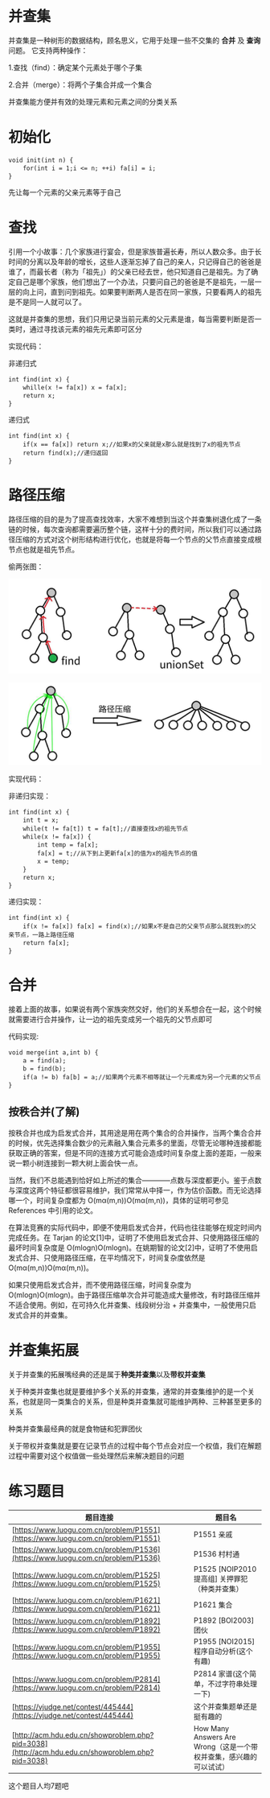 # 并查集

并查集是一种树形的数据结构，顾名思义，它用于处理一些不交集的 **合并** 及 **查询** 问题。 它支持两种操作：

1.查找（find）：确定某个元素处于哪个子集

2.合并（merge）：将两个子集合并成一个集合

并查集能方便并有效的处理元素和元素之间的分类关系

# 初始化

```
void init(int n) {
	for(int i = 1;i <= n; ++i) fa[i] = i;
}
```

先让每一个元素的父亲元素等于自己

# 查找

引用一个小故事：几个家族进行宴会，但是家族普遍长寿，所以人数众多。由于长时间的分离以及年龄的增长，这些人逐渐忘掉了自己的亲人，只记得自己的爸爸是谁了，而最长者（称为「祖先」）的父亲已经去世，他只知道自己是祖先。为了确定自己是哪个家族，他们想出了一个办法，只要问自己的爸爸是不是祖先，一层一层的向上问，直到问到祖先。如果要判断两人是否在同一家族，只要看两人的祖先是不是同一人就可以了。

这就是并查集的思想，我们只用记录当前元素的父元素是谁，每当需要判断是否一类时，通过寻找该元素的祖先元素即可区分

实现代码：

非递归式

```
int find(int x) {
	whille(x != fa[x]) x = fa[x];
	return x;
}
```

递归式

```
int find(int x) {
	if(x == fa[x]) return x;//如果x的父亲就是x那么就是找到了x的祖先节点
	return find(x);//递归返回
}
```

# 路径压缩

路径压缩的目的是为了提高查找效率，大家不难想到当这个并查集树退化成了一条链的时候，每次查询都需要遍历整个链，这样十分的费时间，所以我们可以通过路径压缩的方式对这个树形结构进行优化，也就是将每一个节点的父节点直接变成根节点也就是祖先节点。

偷两张图：

![img](../../image/SJJG/find_merge_1.jfif)

![img](../../image/SJJG/find_merge_2.jfif)

实现代码：

非递归实现：

```
int find(int x) {
	int t = x;
	while(t != fa[t]) t = fa[t];//直接查找x的祖先节点
	while(x != fa[x]) {
		int temp = fa[x];
		fa[x] = t;//从下到上更新fa[x]的值为x的祖先节点的值
		x = temp;
	}
	return x;
}
```

递归实现：

```
int find(int x) {
	if(x != fa[x]) fa[x] = find(x);//如果x不是自己的父亲节点那么就找到x的父亲节点，一路上路径压缩
	return fa[x];
}
```

# 合并

接着上面的故事，如果说有两个家族突然交好，他们的关系想合在一起，这个时候就需要进行合并操作，让一边的祖先变成另一个祖先的父节点即可

代码实现:

```
void merge(int a,int b) {
	a = find(a);
	b = find(b);
	if(a != b) fa[b] = a;//如果两个元素不相等就让一个元素成为另一个元素的父节点
}
```

## 按秩合并(了解)

按秩合并也成为启发式合并，其用途是用在两个集合的合并操作，当两个集合合并的时候，优先选择集合数少的元素融入集合元素多的里面，尽管无论哪种连接都能获取正确的答案，但是不同的连接方式可能会造成时间复杂度上面的差距，一般来说一颗小树连接到一颗大树上面会快一点。

当然，我们不总能遇到恰好如上所述的集合————点数与深度都更小。鉴于点数与深度这两个特征都很容易维护，我们常常从中择一，作为估价函数。而无论选择哪一个，时间复杂度都为 O(mα(m,n))O(mα(m,n))，具体的证明可参见 References 中引用的论文。

在算法竞赛的实际代码中，即便不使用启发式合并，代码也往往能够在规定时间内完成任务。在 Tarjan 的论文[1]中，证明了不使用启发式合并、只使用路径压缩的最坏时间复杂度是 O(mlogn)O(mlog⁡n)。在姚期智的论文[2]中，证明了不使用启发式合并、只使用路径压缩，在平均情况下，时间复杂度依然是 O(mα(m,n))O(mα(m,n))。

如果只使用启发式合并，而不使用路径压缩，时间复杂度为 O(mlogn)O(mlog⁡n)。由于路径压缩单次合并可能造成大量修改，有时路径压缩并不适合使用。例如，在可持久化并查集、线段树分治 + 并查集中，一般使用只启发式合并的并查集。

# 并查集拓展

关于并查集的拓展嘴经典的还是属于**种类并查集**以及**带权并查集**

关于种类并查集也就是要维护多个关系的并查集，通常的并查集维护的是一个关系，也就是同一类集合的关系，但是种类并查集就可能维护两种、三种甚至更多的关系

种类并查集最经典的就是食物链和犯罪团伙

关于带权并查集就是要在记录节点的过程中每个节点会对应一个权值，我们在解题过程中需要对这个权值做一些处理然后来解决题目的问题

# 练习题目

| 题目连接                                                     | 题目名                                                       |
| ------------------------------------------------------------ | ------------------------------------------------------------ |
| [https://www.luogu.com.cn/problem/P1551](https://www.luogu.com.cn/problem/P1551) | P1551 亲戚                                                   |
| [https://www.luogu.com.cn/problem/P1536](https://www.luogu.com.cn/problem/P1536) | P1536 村村通                                                 |
| [https://www.luogu.com.cn/problem/P1525](https://www.luogu.com.cn/problem/P1525) | P1525 [NOIP2010 提高组] 关押罪犯（种类并查集）               |
| [https://www.luogu.com.cn/problem/P1621](https://www.luogu.com.cn/problem/P1621) | P1621 集合                                                   |
| [https://www.luogu.com.cn/problem/P1892](https://www.luogu.com.cn/problem/P1892) | P1892 [BOI2003]团伙                                          |
| [https://www.luogu.com.cn/problem/P1955](https://www.luogu.com.cn/problem/P1955) | P1955 [NOI2015] 程序自动分析(这个有趣)                       |
| [https://www.luogu.com.cn/problem/P2814](https://www.luogu.com.cn/problem/P2814) | P2814 家谱(这个简单，不过字符串处理一下)                     |
| [https://vjudge.net/contest/445444](https://vjudge.net/contest/445444) | 这个并查集题单还是挺有趣的                                   |
| [http://acm.hdu.edu.cn/showproblem.php?pid=3038](http://acm.hdu.edu.cn/showproblem.php?pid=3038) | How Many Answers Are Wrong（这是一个带权并查集，感兴趣的可以试试） |

这个题目人均7题吧
